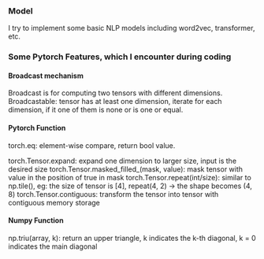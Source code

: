 ### Model
I try to implement some basic NLP models including word2vec, transformer, etc.


### Some Pytorch Features, which I encounter during coding

#### Broadcast mechanism
Broadcast is for computing two tensors with different dimensions.
Broadcastable: tensor has at least one dimension, iterate for each dimension, if it one of them is none or is one or equal.

#### Pytorch Function

torch.eq: element-wise compare, return bool value.

torch.Tensor.expand: expand one dimension to larger size, input is the desired size
torch.Tensor.masked_filled_(mask, value): mask tensor with value in the position of true in mask
torch.Tensor.repeat(int/size): similar to np.tile(), eg: the size of tensor is [4], repeat(4, 2) -> the shape becomes (4, 8)
torch.Tensor.contiguous: transform the tensor into tensor with contiguous memory storage

#### Numpy Function
np.triu(array, k): return an upper triangle, k indicates the k-th diagonal, k = 0 indicates the main diagonal 